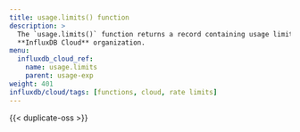 ```yaml
---
title: usage.limits() function
description: >
  The `usage.limits()` function returns a record containing usage limits for an
  **InfluxDB Cloud** organization.
menu:
  influxdb_cloud_ref:
    name: usage.limits
    parent: usage-exp
weight: 401
influxdb/cloud/tags: [functions, cloud, rate limits]
---
```


{{< duplicate-oss >}}
